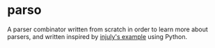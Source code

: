 # parso

A parser combinator written from scratch in order to learn more about parsers,
and written inspired by [injuly's example](https://github.com/srijan-paul/mini-angstrom)
using Python.

